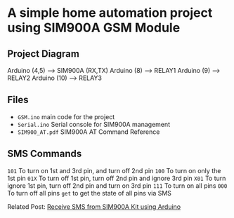 # A simple home automation project using SIM900A GSM Module

## Project Diagram

Arduino (4,5) --> SIM900A (RX,TX)
Arduino (8) --> RELAY1
Arduino (9) --> RELAY2
Arduino (10) --> RELAY3

## Files

* `GSM.ino` main code for the project
* `Serial.ino` Serial console for SIM900A management
* `SIM900_AT.pdf` SIM900A AT Command Reference

## SMS Commands

`101` To turn on 1st and 3rd pin, and turn off 2nd pin
`100` To turn on only the 1st pin
`01X` To turn off 1st pin, turn off 2nd pin and ignore 3rd pin
`X01` To turn ignore 1st pin, turn off 2nd pin and turn on 3rd pin
`111` To turn on all pins
`000` To turn off all pins
`get` to get the state of all pins via SMS

Related Post: [Receive SMS from SIM900A Kit using Arduino](http://bits.minhazulhaque.com/arduino/receive-sms-from-sim900a-kit-using-arduino.html) 
